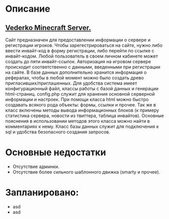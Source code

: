 <h1>Описание</h1>

<h2><a href="vederko.org">Vederko Minecraft Server.</a></h2>
<p>Сайт предназначен для предоставлении информации о сервере и регистрации игроков.
Чтобы зарегестрироваться на сайте, нужно либо ввести инвайт-код в форму регистрации, либо перейти по ссылке с инвайт-кодом. Любой пользователь в  своем личном кабинете может создать до пяти инвайт-ссылок. Авторизация на игровом сервере происходит соответственно  с данными, введенными при регистрации на сайте. 
В базе данных дополнительно хранится информация о рефералах, чтобы в любой момент можно было создать древо пригласивших/приглашенных.  Для удобства система имеет конфигурационный файл, классы работы с базой данных и генерации html-страниц. 
config.php служит для хранения основной серверной информации и настроек.
При помощи класса html можно быстро создавать всякого рода объекты: формы, ссылки и прочее. Так же в класс включены методы вывода информационных блоков (к примеру статистика сервера, новости из твиттера, таблица инвайтов). Основные пояснения в использовании методов этого класса можно найти в комментариях к нему. 
Класс базы данных служит для подключения к sql и удобства безопасного создания запросов.</p>

<h1>Основные недостатки</h1>
<ul><li>Отсутствие админки.</li><li>Отсутствие более сильного шаблонного движка (smarty и прочее).</li></ul>
<h1>Запланировано:</h1>
	<ul><li>asd</li><li>asd</li></ul>